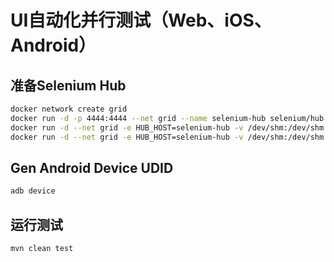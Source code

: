 # UI自动化并行测试（Web、iOS、Android）

## 准备Selenium Hub
```bash
docker network create grid
docker run -d -p 4444:4444 --net grid --name selenium-hub selenium/hub:3.141.59-mercury
docker run -d --net grid -e HUB_HOST=selenium-hub -v /dev/shm:/dev/shm selenium/node-chrome:3.141.59-mercury
docker run -d --net grid -e HUB_HOST=selenium-hub -v /dev/shm:/dev/shm selenium/node-firefox:3.141.59-mercury
```

## Gen Android Device UDID
```bash
adb device
```

## 运行测试
```bash
mvn clean test
```
